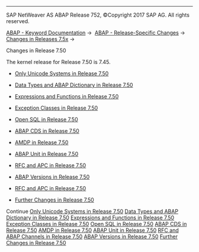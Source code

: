   

* * *

SAP NetWeaver AS ABAP Release 752, ©Copyright 2017 SAP AG. All rights reserved.

[ABAP - Keyword Documentation](javascript:call_link\('abenabap.htm'\)) →  [ABAP - Release-Specific Changes](javascript:call_link\('abennews.htm'\)) →  [Changes in Releases 7.5x](javascript:call_link\('abennews-75.htm'\)) → 

Changes in Release 7.50

The kernel release for Release 7.50 is 7.45.

-   [Only Unicode Systems in Release 7.50](javascript:call_link\('abennews-750-unicode.htm'\))
    
-   [Data Types and ABAP Dictionary in Release 7.50](javascript:call_link\('abennews-750-types.htm'\))
    
-   [Expressions and Functions in Release 7.50](javascript:call_link\('abennews-750-expressions.htm'\))
    
-   [Exception Classes in Release 7.50](javascript:call_link\('abennews-750-exceptions.htm'\))
    
-   [Open SQL in Release 7.50](javascript:call_link\('abennews-750-open_sql.htm'\))
    
-   [ABAP CDS in Release 7.50](javascript:call_link\('abennews-750-abap_cds.htm'\))
    
-   [AMDP in Release 7.50](javascript:call_link\('abennews-750-amdp.htm'\))
    
-   [ABAP Unit in Release 7.50](javascript:call_link\('abennews-750-abap_unit.htm'\))
    
-   [RFC and APC in Release 7.50](javascript:call_link\('abennews-750-rfc.htm'\))
    
-   [ABAP Versions in Release 7.50](javascript:call_link\('abennews-750-abap_versions.htm'\))
    
-   [RFC and APC in Release 7.50](javascript:call_link\('abennews-750-rfc.htm'\))
    
-   [Further Changes in Release 7.50](javascript:call_link\('abennews-750-others.htm'\))
    

Continue
[Only Unicode Systems in Release 7.50](javascript:call_link\('abennews-750-unicode.htm'\))
[Data Types and ABAP Dictionary in Release 7.50](javascript:call_link\('abennews-750-types.htm'\))
[Expressions and Functions in Release 7.50](javascript:call_link\('abennews-750-expressions.htm'\))
[Exception Classes in Release 7.50](javascript:call_link\('abennews-750-exceptions.htm'\))
[Open SQL in Release 7.50](javascript:call_link\('abennews-750-open_sql.htm'\))
[ABAP CDS in Release 7.50](javascript:call_link\('abennews-750-abap_cds.htm'\))
[AMDP in Release 7.50](javascript:call_link\('abennews-750-amdp.htm'\))
[ABAP Unit in Release 7.50](javascript:call_link\('abennews-750-abap_unit.htm'\))
[RFC and ABAP Channels in Release 7.50](javascript:call_link\('abennews-750-rfc.htm'\))
[ABAP Versions in Release 7.50](javascript:call_link\('abennews-750-abap_versions.htm'\))
[Further Changes in Release 7.50](javascript:call_link\('abennews-750-others.htm'\))